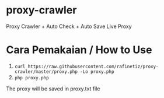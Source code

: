 # proxy-crawler
Proxy Crawler + Auto Check + Auto Save Live Proxy

# Cara Pemakaian / How to Use
1. `curl https://raw.githubusercontent.com/rafinetiz/proxy-crawler/master/proxy.php -Lo proxy.php`
2. `php proxy.php`

The proxy will be saved in proxy.txt file
